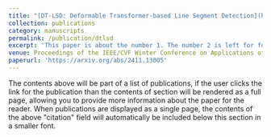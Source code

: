 ```yaml
---
title: "[DT-LSD: Deformable Transformer-based Line Segment Detection](https://github.com/SebastianJanampa/DT-LSD)"
collection: publications
category: manuscripts
permalink: /publication/dtlsd
excerpt: 'This paper is about the number 1. The number 2 is left for future work.'
venue: Proceedings of the IEEE/CVF Winter Conference on Applications of Computer Vision (WACV). 2025''
paperurl: 'https://arxiv.org/abs/2411.13005'
---
```


The contents above will be part of a list of publications, if the user clicks the link for the publication than the contents of section will be rendered as a full page, allowing you to provide more information about the paper for the reader. When publications are displayed as a single page, the contents of the above "citation" field will automatically be included below this section in a smaller font.
